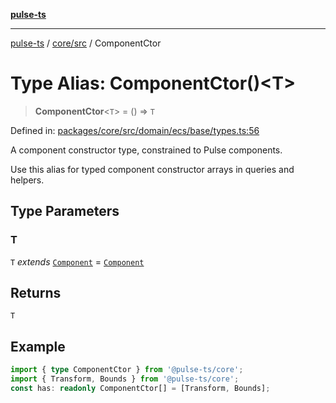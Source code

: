 [**pulse-ts**](../../../README.md)

***

[pulse-ts](../../../README.md) / [core/src](../README.md) / ComponentCtor

# Type Alias: ComponentCtor()\<T\>

> **ComponentCtor**\<`T`\> = () => `T`

Defined in: [packages/core/src/domain/ecs/base/types.ts:56](https://github.com/jlehett/pulse-ts/blob/a2a18767041a6b69ca4c5f6131d2de266097750e/packages/core/src/domain/ecs/base/types.ts#L56)

A component constructor type, constrained to Pulse components.

Use this alias for typed component constructor arrays in queries and helpers.

## Type Parameters

### T

`T` *extends* [`Component`](../classes/Component.md) = [`Component`](../classes/Component.md)

## Returns

`T`

## Example

```ts
import { type ComponentCtor } from '@pulse-ts/core';
import { Transform, Bounds } from '@pulse-ts/core';
const has: readonly ComponentCtor[] = [Transform, Bounds];
```
